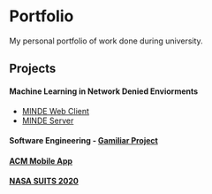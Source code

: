 # Portfolio
My personal portfolio of work done during university.

## Projects
#### Machine Learning in Network Denied Enviorments
- [MlNDE Web Client](https://github.com/Chaoward/MlNDE_WebClient)
- [MlNDE Server](https://github.com/Chaoward/MlNDE_Server)

#### Software Engineering - [Gamiliar Project](https://github.com/Chaoward/CS-3337-Gamiliar-Project)

#### [ACM Mobile App](https://github.com/SahisN/ACM_Mobile_APP)

#### [NASA SUITS 2020](https://github.com/SUITS-teams/Norco-SUITS)